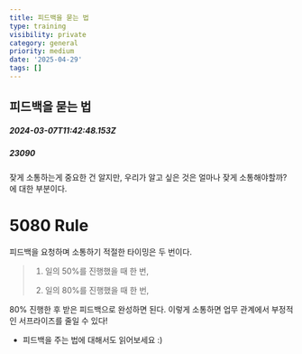 ```yaml
---
title: 피드백을 묻는 법
type: training
visibility: private
category: general
priority: medium
date: '2025-04-29'
tags: []
---
```

## 피드백을 묻는 법
##### 2024-03-07T11:42:48.153Z
##### 23090

<p>잦게 소통하는게 중요한 건 알지만, 우리가 알고 싶은 것은 얼마나 잦게 소통해야할까? 에 대한 부분이다.</p><p></p><h1>5080 Rule</h1><p>피드백을 요청하며 소통하기 적절한 타이밍은 두 번이다.</p><blockquote><ol><li><p>일의 50%를 진행했을 때 한 번,</p></li><li><p>일의 80%를 진행했을 때 한 번,</p></li></ol></blockquote><p>80% 진행한 후 받은 피드백으로 완성하면 된다. 이렇게 소통하면 업무 관계에서 부정적인 서프라이즈를 줄일 수 있다!</p><p></p><ul><li><p>피드백을 주는 법에 대해서도 읽어보세요 :)</p><div class="bookmark" data="{&quot;metadata&quot;:{&quot;title&quot;:&quot;피드백을 주는 법 | Disquiet*&quot;,&quot;description&quot;:&quot;문제를 인지시켜주기 → 문제인지도 모르는 경우가 많음왜 문제인지 나와 팀 입장에서 설명해주기 → 구체적으로 문제라고 느껴지는 이유와 영향에 대해 알려주면 효과적해결책을 제시하기보다 스스로 찾게하기 → 남이 시킨게 아닌 자발적으로 개선하게 만드는 것이 인간의 본능을 거스...&quot;,&quot;language&quot;:&quot;en&quot;,&quot;type&quot;:&quot;website&quot;,&quot;url&quot;:&quot;https://disquiet.io/@kwondoeon/makerlog/%ED%94%BC%EB%93%9C%EB%B0%B1%EC%9D%84-%EC%A3%BC%EB%8A%94-%EB%B2%95&quot;,&quot;provider&quot;:&quot;dis&quot;,&quot;image&quot;:&quot;https://og.disquiet.io/api/makerlog?title=%ED%94%BC%EB%93%9C%EB%B0%B1%EC%9D%84%20%EC%A3%BC%EB%8A%94%20%EB%B2%95&amp;description=%EB%AC%B8%EC%A0%9C%EB%A5%BC%20%EC%9D%B8%EC%A7%80%EC%8B%9C%EC%BC%9C%EC%A3%BC%EA%B8%B0%20%E2%86%92%20%EB%AC%B8%EC%A0%9C%EC%9D%B8%EC%A7%80%EB%8F%84%20%EB%AA%A8%EB%A5%B4%EB%8A%94%20%EA%B2%BD%EC%9A%B0%EA%B0%80%20%EB%A7%8E%EC%9D%8C%EC%99%9C%20%EB%AC%B8%EC%A0%9C%EC%9D%B8%EC%A7%80%20%EB%82%98%EC%99%80%20%ED%8C%80%20%EC%9E%85%EC%9E%A5%EC%97%90%EC%84%9C%20%EC%84%A4%EB%AA%85%ED%95%B4%EC%A3%BC%EA%B8%B0%20%E2%86%92%20%EA%B5%AC%EC%B2%B4%EC%A0%81%EC%9C%BC%EB%A1%9C%20%EB%AC%B8%EC%A0%9C%EB%9D%BC%EA%B3%A0%20%EB%8A%90%EA%BB%B4%EC%A7%80%EB%8A%94%20%EC%9D%B4%EC%9C%A0%EC%99%80%20%EC%98%81%ED%96%A5%EC%97%90%20%EB%8C%80%ED%95%B4...&quot;,&quot;icon&quot;:&quot;https://dis.qa/favicons/apple-icon-152.png&quot;}}"></div></li></ul>
